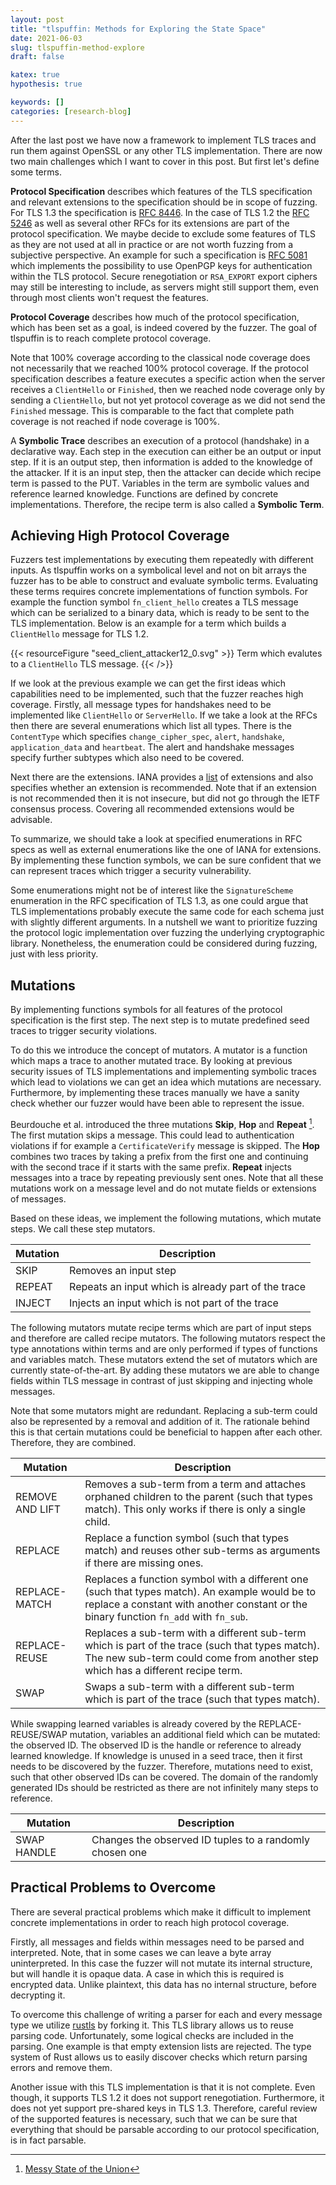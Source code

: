 ```yaml
---
layout: post
title: "tlspuffin: Methods for Exploring the State Space"
date: 2021-06-03
slug: tlspuffin-method-explore
draft: false

katex: true
hypothesis: true

keywords: []
categories: [research-blog]
---
```


After the last post we have now a framework to implement TLS traces and run them against OpenSSL or any other TLS implementation. There are now two main challenges which I want to cover in this post. But first let's define some terms.

**Protocol Specification** describes which features of the TLS specification and relevant extensions to the specification should be in scope of fuzzing. For TLS 1.3 the specification is [RFC 8446](https://datatracker.ietf.org/doc/html/rfc8446). In the case of TLS 1.2 the [RFC 5246](https://datatracker.ietf.org/doc/html/rfc5246) as well as several other RFCs for its extensions are part of the protocol specification. We maybe decide to exclude some features of TLS as they are not used at all in practice or are not worth fuzzing from a subjective perspective. An example for such a specification is [RFC 5081](https://datatracker.ietf.org/doc/html/rfc5081) which implements the possibility to use OpenPGP keys for authentication within the TLS protocol.
Secure renegotiation or `RSA_EXPORT` export ciphers may still be interesting to include, as servers might still support them, even through most clients won't request the features.


**Protocol Coverage** describes how much of the protocol specification, which has been set as a goal, is indeed covered by the fuzzer. The goal of tlspuffin is to reach complete protocol coverage. 

Note that 100% coverage according to the classical node coverage does not necessarily that we reached 100% protocol coverage. If the protocol specification describes a feature executes a specific action when the server receives a `ClientHello` or `Finished`, then we reached node coverage only by sending a `ClientHello`, but not yet protocol coverage as we did not send the `Finished` message. This is comparable to the fact that complete path coverage is not reached if node coverage is 100%. 

A **Symbolic Trace** describes an execution of a protocol (handshake) in a declarative way. Each step in the execution can either be an output or input step. If it is an output step, then information is added to the knowledge of the attacker. If it is an input step, then the attacker can decide which recipe term is passed to the PUT. Variables in the term are symbolic values and reference learned knowledge. Functions are defined by concrete implementations. Therefore, the recipe term is also called a **Symbolic Term**.

## Achieving High Protocol Coverage

Fuzzers test implementations by executing them repeatedly with different inputs. As tlspuffin works on a symbolical level and not on bit arrays the fuzzer has to be able to construct and evaluate symbolic terms. Evaluating these terms requires concrete implementations of function symbols. For example the function symbol `fn_client_hello` creates a TLS message which can be serialized to a binary data, which is ready to be sent to the TLS implementation. Below is an example for a term which builds a `ClientHello` message for TLS 1.2.

{{< resourceFigure "seed_client_attacker12_0.svg" >}}
Term which evalutes to a `ClientHello` TLS message.
{{< />}}

If we look at the previous example we can get the first ideas which capabilities need to be implemented, such that the fuzzer reaches high coverage.
Firstly, all message types for handshakes need to be implemented like `ClientHello` or `ServerHello`. If we take a look at the RFCs then there are several enumerations which list all types. There is the `ContentType` which specifies `change_cipher_spec`, `alert`, `handshake`, `application_data` and `heartbeat`. The alert and handshake messages specify further subtypes which also need to be covered.

Next there are the extensions. IANA provides a [list](https://www.iana.org/assignments/tls-extensiontype-values/tls-extensiontype-values.xhtml) of extensions and also specifies whether an extension is recommended. Note that if an extension is not recommended then it is not insecure, but did not go through the IETF consensus process. Covering all recommended extensions would be advisable.

To summarize, we should take a look at specified enumerations in RFC specs as well as external enumerations like the one of IANA for extensions. By implementing these function symbols, we can be sure confident that we can represent traces which trigger a security vulnerability.

Some enumerations might not be of interest like the `SignatureScheme` enumeration in the RFC specification of TLS 1.3, as one could argue that TLS implementations probably execute the same code for each schema just with slightly different arguments. In a nutshell we want to prioritize fuzzing the protocol logic implementation over fuzzing the underlying cryptographic library.
Nonetheless, the enumeration could be considered during fuzzing, just with less priority.

## Mutations

By implementing functions symbols for all features of the protocol specification is the first step. The next step is to mutate predefined seed traces to trigger security violations.

To do this we introduce the concept of mutators. A mutator is a function which maps a trace to another mutated trace. By looking at previous security issues of TLS implementations and implementing symbolic traces which lead to violations we can get an idea which mutations are necessary.
Furthermore, by implementing these traces manually we have a sanity check whether our fuzzer would have been able to represent the issue.

Beurdouche et al. introduced the three mutations **Skip**, **Hop** and **Repeat** [^1]. The first mutation skips a message. This could lead to authentication violations if for example a `CertificateVerify` message is skipped. The **Hop** combines two traces by taking a prefix from the first one and continuing with the second trace if it starts with the same prefix. **Repeat** injects messages into a trace by repeating previously sent ones.
Note that all these mutations work on a message level and do not mutate fields or extensions of messages.


Based on these ideas, we implement the following mutations, which mutate steps. We call these step mutators.

|Mutation|Description|
|---|---|
|SKIP|Removes an input step|
|REPEAT|Repeats an input which is already part of the trace|
|INJECT|Injects an input which is not part of the trace|

The following mutators mutate recipe terms which are part of input steps and therefore are called recipe mutators. The following mutators respect the type annotations within terms and are only performed if types of functions and variables match. These mutators extend the set of mutators which are currently state-of-the-art. By adding these mutators we are able to change fields within TLS message in contrast of just skipping and injecting whole messages.

Note that some mutators might are redundant. Replacing a sub-term could also be represented by a removal and addition of it. The rationale behind this is that certain mutations could be beneficial to happen after each other. Therefore, they are combined.

|Mutation|Description|
|---|---|
|REMOVE AND LIFT|Removes a sub-term from a term and attaches orphaned children to the parent (such that types match). This only works if there is only a single child.|
|REPLACE|Replace a function symbol (such that types match) and reuses other sub-terms as arguments if there are missing ones.|
|REPLACE-MATCH|Replaces a function symbol with a different one (such that types match). An example would be to replace a constant with another constant or the binary function `fn_add` with `fn_sub`.|
|REPLACE-REUSE|Replaces a sub-term with a different sub-term which is part of the trace (such that types match). The new sub-term could come from another step which has a different recipe term.|
|SWAP|Swaps a sub-term with a different sub-term which is part of the trace (such that types match).|

While swapping learned variables is already covered by the REPLACE-REUSE/SWAP mutation, variables an additional field which can be mutated: the observed ID.
The observed ID is the handle or reference to already learned knowledge. If knowledge is unused in a seed trace, then it first needs to be discovered by the fuzzer. Therefore, mutations need to exist, such that other observed IDs can be covered. The domain of the randomly generated IDs should be restricted as there are not infinitely many steps to reference.

|Mutation|Description|
|---|---|
|SWAP HANDLE|Changes the observed ID tuples to a randomly chosen one|



## Practical Problems to Overcome

There are several practical problems which make it difficult to implement concrete implementations in order to reach high protocol coverage.

Firstly, all messages and fields within messages need to be parsed and interpreted. Note, that in some cases we can leave a byte array uninterpreted. In this case the fuzzer will not mutate its internal structure, but will handle it is opaque data. A case in which this is required is encrypted data. Unlike plaintext, this data has no internal structure, before decrypting it.

To overcome this challenge of writing a parser for each and every message type we utilize [rustls](https://github.com/ctz/rustls) by forking it. This TLS library allows us to reuse parsing code. Unfortunately, some logical checks are included in the parsing. One example is that empty extension lists are rejected. The type system of Rust allows us to easily discover checks which return parsing errors and remove them.

Another issue with this TLS implementation is that it is not complete. Even though, it supports TLS 1.2 it does not support renegotiation. Furthermore, it does not yet support pre-shared keys in TLS 1.3. Therefore, careful review of the supported features is necessary, such that we can be sure that everything that should be parsable according to our protocol specification, is in fact parsable.

<!--
https://github.com/ctz/rustls/blob/main/README.md

In Scope (rustls):

* TLS1.2 and TLS1.3.
* ECDSA, Ed25519 or RSA server authentication by clients.
* ECDSA, Ed25519 or RSA server authentication by servers.
* Forward secrecy using ECDHE; with curve25519, nistp256 or nistp384 curves.
* AES128-GCM and AES256-GCM bulk encryption, with safe nonces.
* ChaCha20-Poly1305 bulk encryption ([RFC7905](https://tools.ietf.org/html/rfc7905)).
* ALPN support.
* SNI support.
* Tunable fragment size to make TLS messages match size of underlying transport.
* Optional use of vectored IO to minimise system calls.
* TLS1.2 session resumption.
* TLS1.2 resumption via tickets ([RFC5077](https://tools.ietf.org/html/rfc5077)).
* TLS1.3 resumption via tickets or session storage.
* TLS1.3 0-RTT data for clients.
* Client authentication by clients.
* Client authentication by servers.
* Extended master secret support ([RFC7627](https://tools.ietf.org/html/rfc7627)).
* Exporters ([RFC5705](https://tools.ietf.org/html/rfc5705)).
* OCSP stapling by servers.
* SCT stapling by servers.
* SCT verification by clients.


Not in Scope (rustls):

* PSK support.
* OCSP verification by clients.
* Certificate pinning.

None Features (rustls):

* SSL1, SSL2, SSL3, TLS1 or TLS1.1.
* RC4.
* DES or triple DES.
* EXPORT ciphersuites.
* MAC-then-encrypt ciphersuites.
* Ciphersuites without forward secrecy.
* ~~Renegotiation.~~
* Kerberos.
* Compression.
* Discrete-log Diffie-Hellman.
* Automatic protocol version downgrade.
* AES-GCM with unsafe nonces.

Interesting:

* TLS1.2 session resumption.
* TLS1.2 resumption via tickets (RFC5077).
* TLS1.3 resumption via tickets or session storage.
* Fuzzing of OpenSSL Options
-->




<!--
## Detecting Violations

TODO

### Denial of Service
### Authentication

* Detecting Authentication Violations between OpenSSL server (Bob) and client trace (Alice):
  * Expose a server public certificate
  * If we can make Alice think she is authenticated, then there is a vulnerability
-->

[^1]: [Messy State of the Union](https://www.ieee-security.org/TC/SP2015/papers-archived/6949a535.pdf)